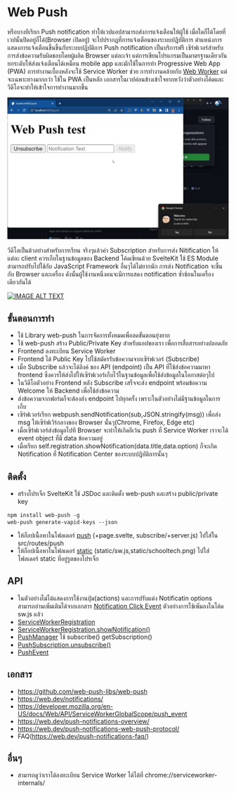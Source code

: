 # Web Push

  หรือบางทีเรียก Push notification ทำให้เวปแอปสามารถส่งการแจ้งเตือนให้ผู้ใช้ เมื่อใดก็ได้โดยที่เวปนั้นปิดอยู่ก็ได้(Browser เปิดอยู่) 
  จะไปปรากฎที่การแจ้งเตือนของระบบปฎิบัติการ ตำแหน่งการแสดงการแจ้งเตือนขึ้นขึ้นกับระบบปฎิบัติการ 
  Push notification เป็นบริการฟรี เซิร์ฟเวอร์สำหรับการส่งข้อความรับผิดชอบโดยผู้ผลิด Browser แต่ละเจ้า 
  แต่การเขียนโปรแกรมเป็นมาตรฐานเดียวกัน ยกระดับให้ส่งแจ้งเตือนได้เหมือน mobile app และมักใช้ในการทำ 
  Progressive Web App (PWA) การทำงานเบื้องหลังจะใช้ Service Worker ช่วย การทำงานคล้ายกับ 
  [Web Worker](../web-worker/) แต่จะเฉพาะทางมากกว่า ใช้ใน PWA เป็นหลัก 
  เอกสารในเวปค่อนข้างเข้าใจยากหวังว่าตัวอย่างโค้ดและวีดีโอจะทำให้เข้าใจการทำงานมากขึ้น 

![Push Notification](web-push.png)

วีดีโอเป็นต้วอย่างสำหรับการเรียน จริงๆแล้วค่า Subscription สำหรับการส่ง Nitification ให้แต่ละ client ควรเก็บในฐานข้อมูลของ Backend โค้ดเขียนด้วย SvelteKit ใช้ ES Module สามารถปรับไปใช้กับ JavaScript Framework อื่นๆได้ไม่ยากนัก การส่ง Notification จะขึ้นกับ Browser และเครื่อง ดังนั้นผู้ใช้งานหนึ่งคนจะมีการแสดง notification ซ้ำซ้อนในเครื่องเดียวกันได้ 

[![IMAGE ALT TEXT](https://img.youtube.com/vi/y_FwlkxtrvA/0.jpg)](https://www.youtube.com/watch?v=y_FwlkxtrvA&list=PLWMbTFbTi55ODDrafKItIGpJZl8r3XpyT&index=15 "SvelteKit Full Stack Part-7- Web Push ")

## ขั้นตอนการทำ
- ใช้ Library web-push ในการจัดการทั้งหมดเพื่อลดขั้นตอนยุ่งยาก
- ใช้ web-push สร้าง Public/Private Key สำหรับแอปของเรา เพื่อการสื่อสารอย่างปลอดภัย
- Frontend ลงทะเบียน Service Worker 
- Frontend ได้ Public Key ไปใช้สมัครรับข้อความจากเซิร์ฟเวอร์ (Subscribe)
- เมื่อ Subscribe แล้วจะได้ลิงค์ ของ API (endpoint) เป็น API ที่ใช้ส่งข้อความมาหา frontend ซึ่งควรให้ส่งไปให้เซิร์ฟเวอร์เก็บไว้ในฐานข้อมูลเพื่อใช้ส่งข้อมูลในโอกาสต่อๆไป
- ในวีดีโอตัวอย่าง Frontend หลัง Subscribe เสร็จจะส่ง endpoint พร้อมข้อความ Welcome ให้ Backend เพื่อใช้ส่งข้อความ 
- ส่งข้อความจากฟอร์มก็จะต้องส่ง endpoint ไปทุกครั้ง เพราะในตัวอย่างไม่มีฐานข้อมูลในการเก็บ
- เซิร์ฟเวอร์เรียก webpush.sendNotification(sub,JSON.stringify(msg)) เพื่อส่ง msg ให้เซิร์ฟเวิร์กลางของ Browser นั้นๆ(Chrome, Firefox, Edge etc)
- เมื่อเซิร์ฟเวอร์ส่งข้อมูลไปทึ Browser จะทำให้เกิดอีเว้น push ที่ Service Worker เราจะได้ event object ที่มี data ข้อความอยู่
- เมื่อเรียก self.registration.showNotification(data.title,data.option) ก็จะเกิด Notification ที่ Notification Center ของระบบปฎิบัติการนั้นๆ 

## ติดตั้ง
- สร้างโปรเจ็ก SvelteKit ใช้ JSDoc และติดตั้ง web-push และสร้าง public/private key
```
npm install web-push -g
web-push generate-vapid-keys --json
```
- ให้ก็อปเนื้อหาในโฟลเดอร์ [push](./) (+page.svelte, subscribe/+server.js) ไปใส่ใน src/routes/push 
- ให้ก็อปเนื้อหาในโฟลเดอร์ [static](./static) (static/sw.js,static/schooltech.png) ไปใส่โฟลเดอร์ static ที่อยู่รูตของโปรเจ็ก

## API
- ในตัวอย่างไม่ได้แสดงการใช้งานปุ่ม(actions) และการปรับแต่ง Notificatin options สามารถอ่านเพิ่มเติมได้จากเอกสาร [Notification Click Event](https://web.dev/push-notifications-notification-behaviour/) ตัวอย่างการใช้เพิ่มลงในโค้ด sw.js แล้ว
- [ServiceWorkerRegistration](https://developer.mozilla.org/en-US/docs/Web/API/ServiceWorkerRegistration)
- [ServiceWorkerRegistration.showNotification()](https://developer.mozilla.org/en-US/docs/Web/API/ServiceWorkerRegistration/showNotification)
- [PushManager](https://developer.mozilla.org/en-US/docs/Web/API/PushManager) ใช้ subscribe() getSubscription()
- [PushSubscription.unsubscribe()](https://developer.mozilla.org/en-US/docs/Web/API/PushSubscription/unsubscribe)
- [PushEvent](https://developer.mozilla.org/en-US/docs/Web/API/PushEvent)
## เอกสาร
- https://github.com/web-push-libs/web-push
- https://web.dev/notifications/
- https://developer.mozilla.org/en-US/docs/Web/API/ServiceWorkerGlobalScope/push_event
- https://web.dev/push-notifications-overview/
- https://web.dev/push-notifications-web-push-protocol/
- FAQ(https://web.dev/push-notifications-faq/)

## อื่นๆ
- สามารถดูว่าเราได้ลงทะเบียน Service Worker ได้ได้ที่  chrome://serviceworker-internals/
